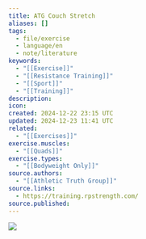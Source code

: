 ```yaml
---
title: ATG Couch Stretch
aliases: []
tags:
  - file/exercise
  - language/en
  - note/literature
keywords:
  - "[[Exercise]]"
  - "[[Resistance Training]]"
  - "[[Sport]]"
  - "[[Training]]"
description: 
icon: 
created: 2024-12-22 23:15 UTC
updated: 2024-12-23 11:41 UTC
related:
  - "[[Exercises]]"
exercise.muscles:
  - "[[Quads]]"
exercise.types:
  - "[[Bodyweight Only]]"
source.authors:
  - "[[Athletic Truth Group]]"
source.links:
  - https://training.rpstrength.com/
source.published: 
---
```


![](https://www.youtube.com/watch?v=3U22w013uQY)
